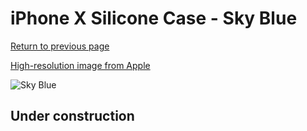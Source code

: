 # iPhone X Silicone Case - Sky Blue

[Return to previous page](/iphone_x)

[High-resolution image from Apple](https://store.storeimages.cdn-apple.com/8756/as-images.apple.com/is/MRRD2?wid=4500&hei=4500&fmt=png)

<div style="width: 512px"><img src="/almost_uncompressed/MRRD2.webp" alt="Sky Blue"></div>

## Under construction

